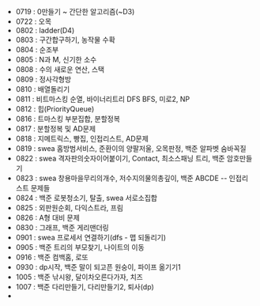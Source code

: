 - 0719 : 0만들기 ~ 간단한 알고리즘(~D3)
- 0722 : 오목
- 0802 : ladder(D4)
- 0803 : 구간합구하기, 농작물 수확
- 0804 : 순조부
- 0805 : N과 M, 신기한 소수
- 0808 : 수의 새로운 연산, 스택
- 0809 : 정사각형방
- 0810 : 배열돌리기
- 0811 : 비트마스킹 순열, 바이너리트리 DFS BFS, 미로2, NP
- 0812 : 힙(PriorityQueue)
- 0816 : 트마스킹 부분집합, 분할정복
- 0817 : 분할정복 및 AD문제
- 0818 : 지메트릭스, 빵집, 인접리스트, AD문제
- 0819 : swea 홈방범서비스, 준환이의 양팔저울, 오목판정, 백준 알파벳 숨바꼭질
- 0822 : swea 격자판의숫자이어붙이기, Contact, 최소스패닝 트리, 백준 암호만들기
- 0823 : swea 창용마을무리의개수, 저수지의물의총깊이, 백준 ABCDE -- 인접리스트 문제들
- 0824 : 백준 로봇청소기, 탈출, swea 서로소집합
- 0825 : 외판원순회, 다익스트라, 프림
- 0826 : A형 대비 문제
- 0830 : 그래프, 백준 게리맨더링
- 0901 : swea 프로세서 연결하기(dfs - 맵 되돌리기)
- 0905 : 백준 트리의 부모찾기, 나이트의 이동
- 0916 : 백준 컴백홈, 로또
- 0930 : dp시작, 백준 말이 되고픈 원숭이, 파이프 옮기기1
- 1005 : 백준 낚시왕, 달이차오른다가자, 치즈
- 1007 : 백준 다리만들기, 다리만들기2, 퇴사(dp)
- 
